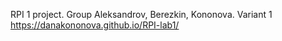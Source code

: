 RPI 1 project. Group Aleksandrov, Berezkin, Kononova. Variant 1
https://danakononova.github.io/RPI-lab1/
